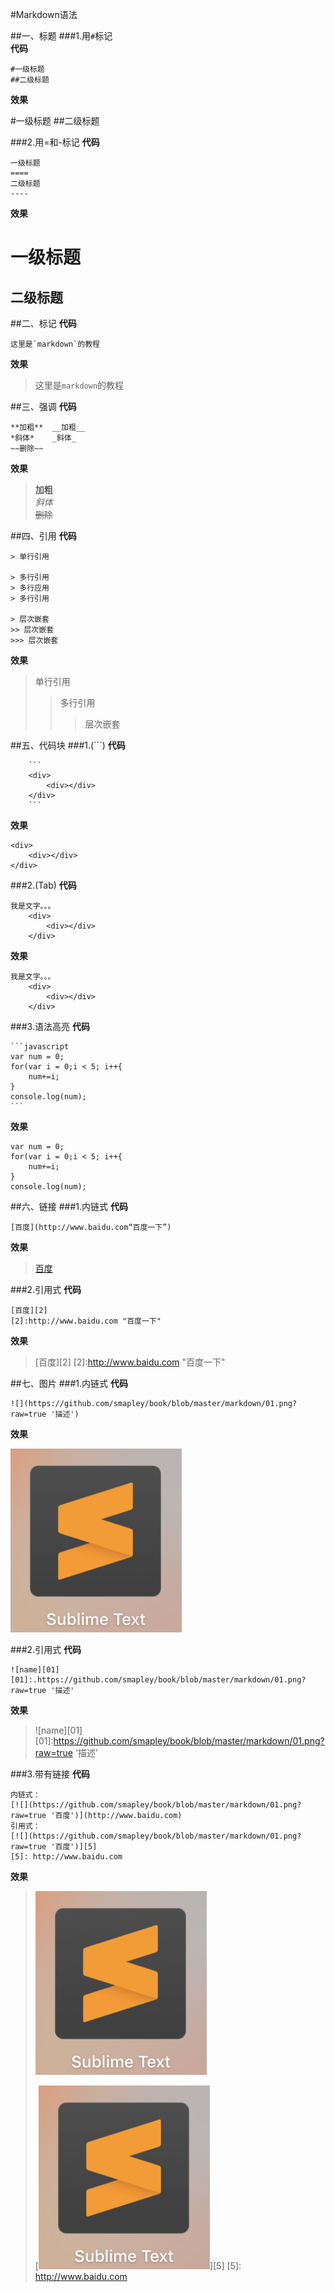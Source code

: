 #Markdown语法  
  
##一、标题
###1.用`#`标记  
**代码**  
```
#一级标题  
##二级标题
```
**效果**
> 
#一级标题
##二级标题

###2.用=和-标记
**代码**
```
一级标题
====
二级标题
----
```
**效果**
> 
一级标题
====
二级标题
----


##二、标记
**代码**
```
这里是`markdown`的教程
```
__效果__
> 这里是`markdown`的教程


##三、强调
**代码**

	**加粗**  __加粗__
	*斜体*    _斜体_
	~~删除~~ 
**效果**
> **加粗**  
*斜体*  
~~删除~~


##四、引用
**代码**
```
> 单行引用 

> 多行引用
> 多行应用
> 多行引用

> 层次嵌套
>> 层次嵌套
>>> 层次嵌套
```
**效果**
> 单行引用
>> 多行引用
>>> 层次嵌套



##五、代码块
###1.(```)
**代码**
```
	```
	<div>
		<div></div>
	</div>
	```
```
**效果**
```
<div>
	<div></div>
</div>
```
###2.(Tab)
**代码**

	我是文字。。。  
		<div>
			<div></div>
		</div>
**效果**

	我是文字。。。
		<div>
			<div></div>
		</div>
###3.语法高亮
**代码**

	```javascript
	var num = 0;
	for(var i = 0;i < 5; i++{
		num+=i;
	}
	console.log(num);
	```
**效果**
```
var num = 0;
for(var i = 0;i < 5; i++{
	num+=i;
}
console.log(num);
```


##六、链接
###1.内链式
**代码**

	[百度](http://www.baidu.com“百度一下”)
**效果**
> [百度](http://www.baidu.com“百度一下”)

###2.引用式
**代码**

	[百度][2]
	[2]:http://www.baidu.com "百度一下"
**效果**
> [百度][2]
[2]:http://www.baidu.com "百度一下"  
>

##七、图片
###1.内链式
**代码**

	![](https://github.com/smapley/book/blob/master/markdown/01.png?raw=true '描述')
**效果**
> 
![](https://github.com/smapley/book/blob/master/markdown/01.png?raw=true '描述')

###2.引用式
**代码**

	![name][01]
	[01]:.https://github.com/smapley/book/blob/master/markdown/01.png?raw=true '描述'
**效果**
> ![name][01]
[01]:https://github.com/smapley/book/blob/master/markdown/01.png?raw=true '描述'

###3.带有链接
**代码**

	内链式：
	[![](https://github.com/smapley/book/blob/master/markdown/01.png?raw=true '百度')](http://www.baidu.com)
	引用式：
	[![](https://github.com/smapley/book/blob/master/markdown/01.png?raw=true '百度')][5]
	[5]: http://www.baidu.com
**效果**
> [![](https://github.com/smapley/book/blob/master/markdown/01.png?raw=true '百度')](http://www.baidu.com)
> 
> [![](https://github.com/smapley/book/blob/master/markdown/01.png?raw=true '百度')][5]
[5]: http://www.baidu.com





